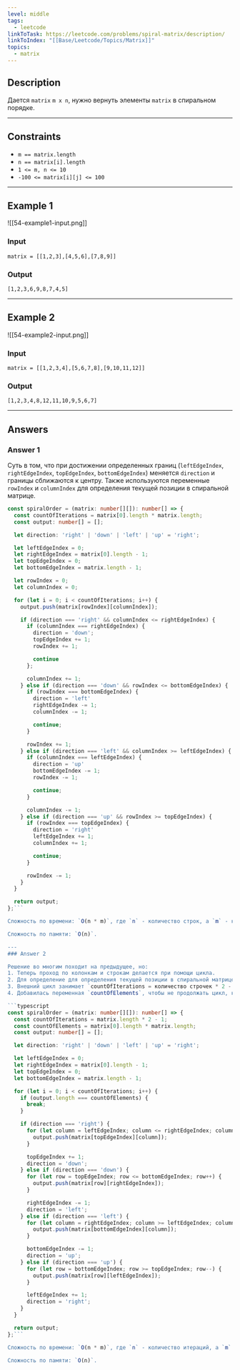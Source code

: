 ```yaml
---
level: middle
tags:
  - leetcode
linkToTask: https://leetcode.com/problems/spiral-matrix/description/
linkToIndex: "[[Base/Leetcode/Topics/Matrix]]"
topics:
  - matrix
---
```

## Description

Дается `matrix` `m x n`, нужно вернуть элементы `matrix` в спиральном порядке.

---
## Constraints

- `m == matrix.length`
- `n == matrix[i].length`
- `1 <= m, n <= 10`
- `-100 <= matrix[i][j] <= 100`

---
## Example 1

![[54-example1-input.png]]

### Input

```
matrix = [[1,2,3],[4,5,6],[7,8,9]]
```
### Output

```
[1,2,3,6,9,8,7,4,5]
```

---
## Example 2

![[54-example2-input.png]]

### Input

```
matrix = [[1,2,3,4],[5,6,7,8],[9,10,11,12]]
```
### Output

```
[1,2,3,4,8,12,11,10,9,5,6,7]
```

---
## Answers

### Answer 1

Суть в том, что при достижении определенных границ (`leftEdgeIndex`, `rightEdgeIndex`, `topEdgeIndex`, `bottomEdgeIndex`) меняется `direction` и границы сближаются к центру. Также используются переменные `rowIndex` и `columnIndex` для определения текущей позиции в спиральной матрице.

```typescript
const spiralOrder = (matrix: number[][]): number[] => {
  const countOfIterations = matrix[0].length * matrix.length;
  const output: number[] = [];

  let direction: 'right' | 'down' | 'left' | 'up' = 'right';

  let leftEdgeIndex = 0;
  let rightEdgeIndex = matrix[0].length - 1;
  let topEdgeIndex = 0;
  let bottomEdgeIndex = matrix.length - 1;

  let rowIndex = 0;
  let columnIndex = 0;

  for (let i = 0; i < countOfIterations; i++) {
    output.push(matrix[rowIndex][columnIndex]);

    if (direction === 'right' && columnIndex <= rightEdgeIndex) {
      if (columnIndex === rightEdgeIndex) {
        direction = 'down';
        topEdgeIndex += 1;
        rowIndex += 1;

        continue
      };

      columnIndex += 1;
    } else if (direction === 'down' && rowIndex <= bottomEdgeIndex) {
      if (rowIndex === bottomEdgeIndex) {
        direction = 'left'
        rightEdgeIndex -= 1;
        columnIndex -= 1;

        continue;
      }

      rowIndex += 1;
    } else if (direction === 'left' && columnIndex >= leftEdgeIndex) {
      if (columnIndex === leftEdgeIndex) {
        direction = 'up'
        bottomEdgeIndex -= 1;
        rowIndex -= 1;

        continue;
      }

      columnIndex -= 1;
    } else if (direction === 'up' && rowIndex >= topEdgeIndex) {
      if (rowIndex === topEdgeIndex) {
        direction = 'right'
        leftEdgeIndex += 1;
        columnIndex += 1;

        continue;
      }

      rowIndex -= 1;
    }
  }

  return output;
};```

Сложность по времени: `O(n * m)`, где `n` - количество строк, а `m` - количество столбцов.

Сложность по памяти: `O(n)`. 

---
### Answer 2

Решение во многим походит на предыдущее, но:
1. Теперь проход по колонкам и строкам делается при помощи цикла.
2. Для определение для определения текущей позиции в спиральной матрице используются индексы границ. Это позволяется сократить количество строчек кода.
3. Внешний цикл занимает `countOfIterations = количество строчек * 2 - 1`;
4. Добавилась переменная `countOfElements`, чтобы не продолжать цикл, когда все элементы матрицы были просмотрены.

```typescript
const spiralOrder = (matrix: number[][]): number[] => {
  const countOfIterations = matrix.length * 2 - 1;
  const countOfElements = matrix[0].length * matrix.length;
  const output: number[] = [];

  let direction: 'right' | 'down' | 'left' | 'up' = 'right';

  let leftEdgeIndex = 0;
  let rightEdgeIndex = matrix[0].length - 1;
  let topEdgeIndex = 0;
  let bottomEdgeIndex = matrix.length - 1;

  for (let i = 0; i < countOfIterations; i++) {
    if (output.length === countOfElements) {
      break;
    }

    if (direction === 'right') {
      for (let column = leftEdgeIndex; column <= rightEdgeIndex; column++) {
        output.push(matrix[topEdgeIndex][column]);
      }

      topEdgeIndex += 1;
      direction = 'down';
    } else if (direction === 'down') {
      for (let row = topEdgeIndex; row <= bottomEdgeIndex; row++) {
        output.push(matrix[row][rightEdgeIndex]);
      }

      rightEdgeIndex -= 1;
      direction = 'left';
    } else if (direction === 'left') {
      for (let column = rightEdgeIndex; column >= leftEdgeIndex; column--) {
        output.push(matrix[bottomEdgeIndex][column]);
      }

      bottomEdgeIndex -= 1;
      direction = 'up';
    } else if (direction === 'up') {
      for (let row = bottomEdgeIndex; row >= topEdgeIndex; row--) {
        output.push(matrix[row][leftEdgeIndex]);
      }

      leftEdgeIndex += 1;
      direction = 'right';
    }
  }

  return output;
};```

Сложность по времени: `O(n * m)`, где `n` - количество итераций, а `m` - количество элементов в строчке/колонке на определенной итерации.

Сложность по памяти: `O(n)`.

